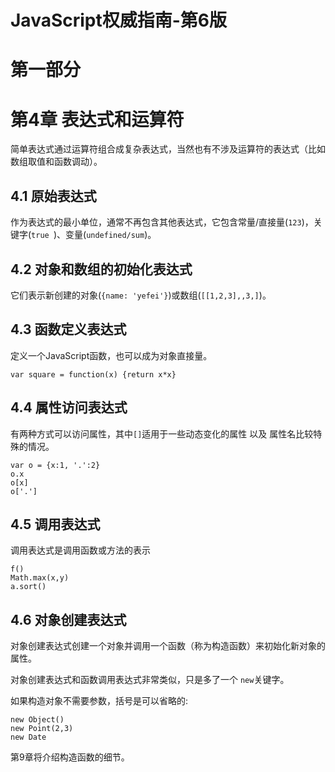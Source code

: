 # JavaScript权威指南-第6版

# 第一部分

# 第4章 表达式和运算符

简单表达式通过运算符组合成复杂表达式，当然也有不涉及运算符的表达式（比如数组取值和函数调动）。

## 4.1 原始表达式

作为表达式的最小单位，通常不再包含其他表达式，它包含常量/直接量(`123`)，关键字(`true `)、变量(`undefined/sum`)。

## 4.2 对象和数组的初始化表达式

它们表示新创建的对象(`{name: 'yefei'}`)或数组(`[[1,2,3],,3,]`)。

## 4.3 函数定义表达式

定义一个JavaScript函数，也可以成为对象直接量。

```
var square = function(x) {return x*x}
```

## 4.4 属性访问表达式

有两种方式可以访问属性，其中`[]`适用于一些动态变化的属性 以及 属性名比较特殊的情况。

```
var o = {x:1, '.':2}
o.x
o[x]
o['.']
```

## 4.5 调用表达式

调用表达式是调用函数或方法的表示

```
f()
Math.max(x,y)
a.sort()
```

## 4.6 对象创建表达式



对象创建表达式创建一个对象并调用一个函数（称为构造函数）来初始化新对象的属性。

对象创建表达式和函数调用表达式非常类似，只是多了一个 `new`关键字。

如果构造对象不需要参数，括号是可以省略的:

```
new Object()
new Point(2,3)
new Date
```
第9章将介绍构造函数的细节。
